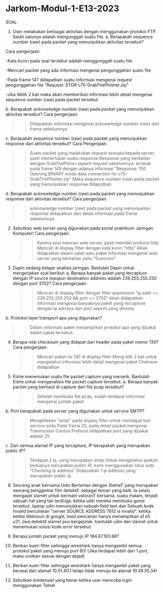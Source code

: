 # Jarkom-Modul-1-E13-2023

SOAL

1. User melakukan berbagai aktivitas dengan menggunakan protokol FTP. Salah satunya adalah mengunggah suatu file.
a. Berapakah sequence number (raw) pada packet yang menunjukkan aktivitas tersebut?

Cara pengerjaan:


   -Kata kunci pada soal tersebut adalah menggunggah suatu file
   
   -Mencari packet yang ada informasi mengenai pengunggahan suatu file
   
   -Pada frame 147 didapatkan suatu informasi mengenai request pengunggahan file "Request: STOR c75-GrabThePhisher.zip"
   
   -Jika diklik 2 kali maka akan memberikan informasi lebih detail mengenai sequence number (raw) pada packet tersebut

b. Berapakah acknowledge number (raw) pada packet yang menunjukkan aktivitas tersebut? 
Cara pengerjaan:
   >>Didapatkan informasi mengenai acknowledge number (raw) dari frame sebelumnya

c. Berapakah sequence number (raw) pada packet yang menunjukkan response dari aktivitas tersebut?
 Cara Pengerjaan:
   >>Suatu packet yang melakukan request sesuatu kepada server, pasti memerlukan suatu response
   >>Response yang berkaitan dengan GrabThePisher seperti request sebelumnya, terletak pada frame 149 dengan adanya informasi "Response: 150 Opening BINARY mode data            connection for c75-GrabThePhisher.zip"
   >>Maka sequence number (raw) pada packet yang menunjukkan response didapatkan

d. Berapakah acknowledge number (raw) pada packet yang menunjukkan response dari aktivitas tersebut?
Cara pengerjaan:
   >>acknowledge number (raw) pada packet yang menunjukkan response didapatkan dari detail informasi pada frame sebelumnya

2. Sebutkan web server yang digunakan pada portal praktikum Jaringan Komputer!
Cara pengerjaan:
   >>Karena soal mencari web server, pasti memiliki protocol http
   >>Mencari di display filter dengan kata kunci "http"
   >>AKan didapatkan dalam salah satu paket informasi mengenai web server yang berkaitan yaitu "Gunicorn"
   
3. Dapin sedang belajar analisis jaringan. Bantulah Dapin untuk mengerjakan soal berikut:
a. Berapa banyak paket yang tercapture dengan IP source maupun destination address adalah 239.255.255.250 dengan port 3702?
Cara pengerjaan:
   >>Mencari di display filter dengan filter expression "ip.addr == 239.255.255.250 && port == 3702"
   >>Akan didapatkan informasi mengenai banyaknya paket yang tercapture dengan ip adrress dan port seperti yang diminta

b. Protokol layer transport apa yang digunakan?
   >>Dalam informasi paket menampilkan protokol apa yang dipakai dalam paket tersebut.

4. Berapa nilai checksum yang didapat dari header pada paket nomor 130?
Cara pengerjaan:
   >>Mencari paket no 130 di display filter
   >>Meng-klik 2 kali untuk mengetahui informasi lebih detail mengenai paket
   >>Cheksum didapatkan
   
5. Elshe menemukan suatu file packet capture yang menarik. Bantulah Elshe untuk menganalisis file packet capture tersebut.
a. Berapa banyak packet yang berhasil di capture dari file pcap tersebut?
   >>Setelah membuka file pcap, sudah terdapat informasi mengenai jumlah paket
   
b. Port berapakah pada server yang digunakan untuk service SMTP?
   >>Mengetikkan "smtp" pada display filter untuk mendapat kan service smtp
   >>Pada frame 25, pada detail packet mengenai Tranmission Control Protocol didapatkan port yang dipakai adalah 25

c. Dari semua alamat IP yang tercapture, IP berapakah yang merupakan public IP?
   >>Terdapat 2 ip, yang merupakan smtp
   >>Untuk mengetahui apakah keduanya merupakan public IP, kami menggunakan situs web "Checking ip address"
   >>Didapatkan 1 ip address yang merupakan public ip.

8. Seorang anak bernama Udin Berteman dengan SlameT yang merupakan seorang penggemar film detektif. sebagai teman yang baik, Ia selalu mengajak slamet untuk bermain valoranT bersama. suatu malam, terjadi sebuah hal yang tak terdUga. ketika udin mereka membuka game tersebut, laptop udin menunjukkan sebuah field text dan Sebuah kode Invalid bertuliskan "server SOURCE ADDRESS 7812 is invalid". ketika ketika ditelusuri di google, hasil pencarian hanya menampilkan a1 e5 u21. jiwa detektif slamet pun bergejolak. bantulah udin dan slamet untuk menemukan solusi kode error tersebut.
   
9. Berapa jumlah packet yang menuju IP 184.87.193.88?
   
10. Berikan kueri filter sehingga wireshark hanya mengambil semua protokol paket yang menuju port 80! (Jika terdapat lebih dari 1 port, maka urutkan sesuai dengan abjad)
   
11. Berikan kueri filter sehingga wireshark hanya mengambil paket yang berasal dari alamat 10.51.40.1 tetapi tidak menuju ke alamat 10.39.55.34!
    
12. Sebutkan kredensial yang benar ketika user mencoba login menggunakan Telnet

